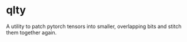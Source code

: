 # qlty
A utility to patch pytorch tensors into smaller, overlapping bits and stitch them together again. 
